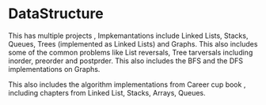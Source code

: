 # DataStructure

This has multiple projects , Impkemantations include Linked Lists, Stacks, Queues, Trees (implemented as Linked Lists) and Graphs.
This also includes some of the common problems like List reversals, Tree tarversals including inorder, preorder and postprder.
This also includes the BFS and the DFS implementations on Graphs.

This also includes the algorithm implementations from Career cup book , including chapters from Linked List, Stacks, Arrays, Queues.
